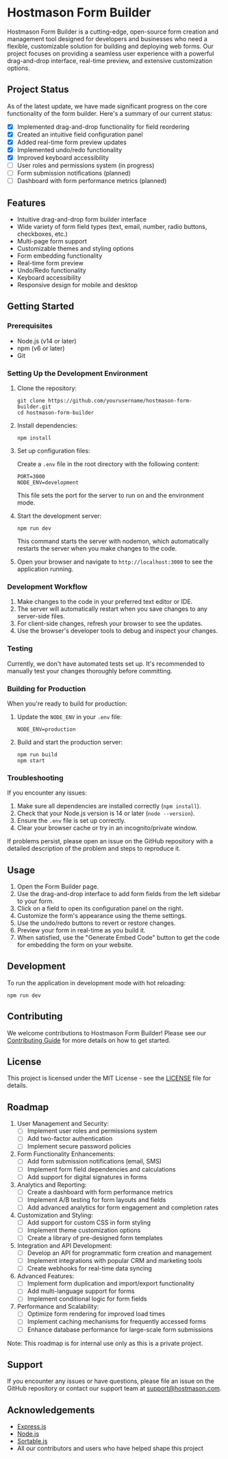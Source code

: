# Hostmason Form Builder

Hostmason Form Builder is a cutting-edge, open-source form creation and management tool designed for developers and businesses who need a flexible, customizable solution for building and deploying web forms. Our project focuses on providing a seamless user experience with a powerful drag-and-drop interface, real-time preview, and extensive customization options.

## Project Status

As of the latest update, we have made significant progress on the core functionality of the form builder. Here's a summary of our current status:

- [x] Implemented drag-and-drop functionality for field reordering
- [x] Created an intuitive field configuration panel
- [x] Added real-time form preview updates
- [x] Implemented undo/redo functionality
- [x] Improved keyboard accessibility
- [ ] User roles and permissions system (in progress)
- [ ] Form submission notifications (planned)
- [ ] Dashboard with form performance metrics (planned)

## Features

- Intuitive drag-and-drop form builder interface
- Wide variety of form field types (text, email, number, radio buttons, checkboxes, etc.)
- Multi-page form support
- Customizable themes and styling options
- Form embedding functionality
- Real-time form preview
- Undo/Redo functionality
- Keyboard accessibility
- Responsive design for mobile and desktop

## Getting Started

### Prerequisites

- Node.js (v14 or later)
- npm (v6 or later)
- Git

### Setting Up the Development Environment

1. Clone the repository:
   ```
   git clone https://github.com/yourusername/hostmason-form-builder.git
   cd hostmason-form-builder
   ```

2. Install dependencies:
   ```
   npm install
   ```

3. Set up configuration files:
   
   Create a `.env` file in the root directory with the following content:
   ```
   PORT=3000
   NODE_ENV=development
   ```
   
   This file sets the port for the server to run on and the environment mode.

4. Start the development server:
   ```
   npm run dev
   ```

   This command starts the server with nodemon, which automatically restarts the server when you make changes to the code.

5. Open your browser and navigate to `http://localhost:3000` to see the application running.

### Development Workflow

1. Make changes to the code in your preferred text editor or IDE.
2. The server will automatically restart when you save changes to any server-side files.
3. For client-side changes, refresh your browser to see the updates.
4. Use the browser's developer tools to debug and inspect your changes.

### Testing

Currently, we don't have automated tests set up. It's recommended to manually test your changes thoroughly before committing.

### Building for Production

When you're ready to build for production:

1. Update the `NODE_ENV` in your `.env` file:
   ```
   NODE_ENV=production
   ```

2. Build and start the production server:
   ```
   npm run build
   npm start
   ```

### Troubleshooting

If you encounter any issues:

1. Make sure all dependencies are installed correctly (`npm install`).
2. Check that your Node.js version is 14 or later (`node --version`).
3. Ensure the `.env` file is set up correctly.
4. Clear your browser cache or try in an incognito/private window.

If problems persist, please open an issue on the GitHub repository with a detailed description of the problem and steps to reproduce it.

## Usage

1. Open the Form Builder page.
2. Use the drag-and-drop interface to add form fields from the left sidebar to your form.
3. Click on a field to open its configuration panel on the right.
4. Customize the form's appearance using the theme settings.
5. Use the undo/redo buttons to revert or restore changes.
6. Preview your form in real-time as you build it.
7. When satisfied, use the "Generate Embed Code" button to get the code for embedding the form on your website.

## Development

To run the application in development mode with hot reloading:

```
npm run dev
```

## Contributing

We welcome contributions to Hostmason Form Builder! Please see our [Contributing Guide](CONTRIBUTING.md) for more details on how to get started.

## License

This project is licensed under the MIT License - see the [LICENSE](LICENSE) file for details.

## Roadmap

1. User Management and Security:
   - [ ] Implement user roles and permissions system
   - [ ] Add two-factor authentication
   - [ ] Implement secure password policies

2. Form Functionality Enhancements:
   - [ ] Add form submission notifications (email, SMS)
   - [ ] Implement form field dependencies and calculations
   - [ ] Add support for digital signatures in forms

3. Analytics and Reporting:
   - [ ] Create a dashboard with form performance metrics
   - [ ] Implement A/B testing for form layouts and fields
   - [ ] Add advanced analytics for form engagement and completion rates

4. Customization and Styling:
   - [ ] Add support for custom CSS in form styling
   - [ ] Implement theme customization options
   - [ ] Create a library of pre-designed form templates

5. Integration and API Development:
   - [ ] Develop an API for programmatic form creation and management
   - [ ] Implement integrations with popular CRM and marketing tools
   - [ ] Create webhooks for real-time data syncing

6. Advanced Features:
   - [ ] Implement form duplication and import/export functionality
   - [ ] Add multi-language support for forms
   - [ ] Implement conditional logic for form fields

7. Performance and Scalability:
   - [ ] Optimize form rendering for improved load times
   - [ ] Implement caching mechanisms for frequently accessed forms
   - [ ] Enhance database performance for large-scale form submissions

Note: This roadmap is for internal use only as this is a private project.

## Support

If you encounter any issues or have questions, please file an issue on the GitHub repository or contact our support team at support@hostmason.com.

## Acknowledgements

- [Express.js](https://expressjs.com/)
- [Node.js](https://nodejs.org/)
- [Sortable.js](https://github.com/SortableJS/Sortable)
- All our contributors and users who have helped shape this project
